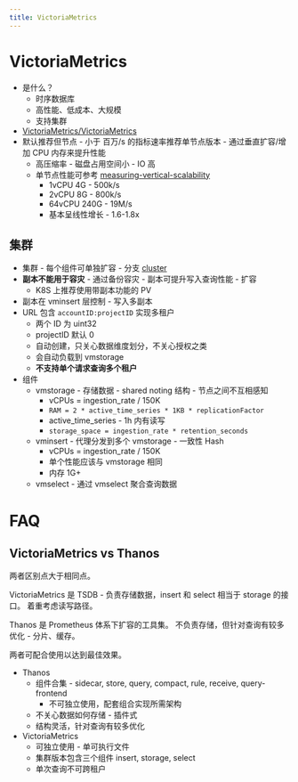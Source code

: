 ```yaml
---
title: VictoriaMetrics
---
```


# VictoriaMetrics
* 是什么？
  * 时序数据库
  * 高性能、低成本、大规模
  * 支持集群
* [VictoriaMetrics/VictoriaMetrics](https://github.com/VictoriaMetrics/VictoriaMetrics)
* 默认推荐但节点 - 小于 百万/s 的指标速率推荐单节点版本 - 通过垂直扩容/增加 CPU 内存来提升性能
  * 高压缩率 - 磁盘占用空间小 - IO 高
  * 单节点性能可参考 [measuring-vertical-scalability](https://valyala.medium.com/92550d78d8ae)
    * 1vCPU 4G - 500k/s
    * 2vCPU 8G - 800k/s
    * 64vCPU 240G - 19M/s
    * 基本呈线性增长 - 1.6-1.8x
## 集群
* 集群 - 每个组件可单独扩容 - 分支 [cluster](https://github.com/VictoriaMetrics/VictoriaMetrics/tree/cluster)
* __副本不能用于容灾__ - 通过备份容灾 - 副本可提升写入查询性能 - 扩容
  * K8S 上推荐使用带副本功能的 PV
* 副本在 vminsert 层控制 - 写入多副本
* URL 包含 `accountID:projectID` 实现多租户
  * 两个 ID 为 uint32
  * projectID 默认 0
  * 自动创建，只关心数据维度划分，不关心授权之类
  * 会自动负载到 vmstorage
  * __不支持单个请求查询多个租户__
* 组件
  * vmstorage - 存储数据 - shared noting 结构 - 节点之间不互相感知
    * vCPUs = ingestion_rate / 150K
    * `RAM = 2 * active_time_series * 1KB * replicationFactor`
    * active_time_series - 1h 内有读写
    * `storage_space = ingestion_rate * retention_seconds`
  * vminsert - 代理分发到多个 vmstorage - 一致性 Hash
    * vCPUs = ingestion_rate / 150K
    * 单个性能应该与 vmstorage 相同
    * 内存 1G+
  * vmselect - 通过 vmselect 聚合查询数据

# FAQ
## VictoriaMetrics vs Thanos
两者区别点大于相同点。

VictoriaMetrics 是 TSDB - 负责存储数据，insert 和 select 相当于 storage 的接口。
着重考虑读写路径。

Thanos 是 Prometheus 体系下扩容的工具集。
不负责存储，但针对查询有较多优化 - 分片、缓存。

两者可配合使用以达到最佳效果。

* Thanos
  * 组件合集 - sidecar, store, query, compact, rule, receive, query-frontend
    * 不可独立使用，配套组合实现所需架构
  * 不关心数据如何存储 - 插件式
  * 结构灵活，针对查询有较多优化
* VictoriaMetrics
  * 可独立使用 - 单可执行文件
  * 集群版本包含三个组件 insert, storage, select
  * 单次查询不可跨租户
